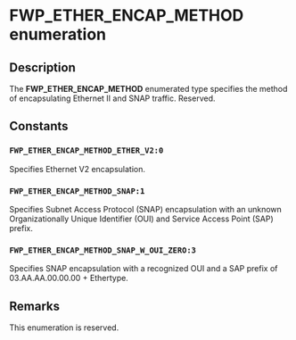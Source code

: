 # FWP_ETHER_ENCAP_METHOD enumeration

## Description

The **FWP_ETHER_ENCAP_METHOD** enumerated type specifies the method of encapsulating Ethernet II and SNAP traffic. Reserved.

## Constants

### `FWP_ETHER_ENCAP_METHOD_ETHER_V2:0`

Specifies Ethernet V2 encapsulation.

### `FWP_ETHER_ENCAP_METHOD_SNAP:1`

Specifies Subnet Access Protocol (SNAP) encapsulation with an unknown Organizationally Unique Identifier (OUI) and Service Access Point (SAP) prefix.

### `FWP_ETHER_ENCAP_METHOD_SNAP_W_OUI_ZERO:3`

Specifies SNAP encapsulation with a recognized OUI and a SAP prefix of 03.AA.AA.00.00.00 + Ethertype.

## Remarks

This enumeration is reserved.